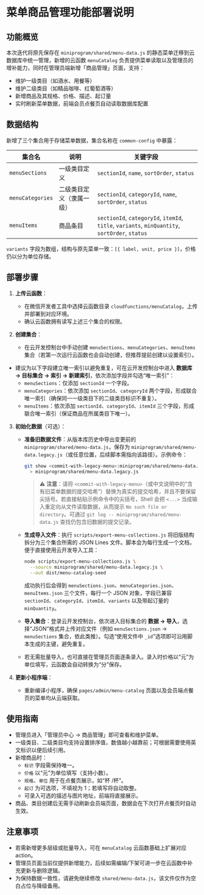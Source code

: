 # 菜单商品管理功能部署说明

## 功能概览

本次迭代将原先保存在 `miniprogram/shared/menu-data.js` 的静态菜单迁移到云数据库中统一管理，新增的云函数 `menuCatalog` 负责提供菜单读取以及管理员的增补能力，同时在管理员端新增「商品管理」页面，支持：

- 维护一级类目（如酒水、用餐等）
- 维护二级类目（如精品咖啡、红葡萄酒等）
- 新增商品及其规格、价格、描述、起订量
- 实时刷新菜单数据，前端会员点餐页自动读取数据库配置

## 数据结构

新增了三个集合用于存储菜单数据，集合名称在 `common-config` 中暴露：

| 集合名            | 说明                     | 关键字段 |
| ----------------- | ------------------------ | -------- |
| `menuSections`    | 一级类目定义             | `sectionId`, `name`, `sortOrder`, `status` |
| `menuCategories`  | 二级类目定义（隶属一级） | `sectionId`, `categoryId`, `name`, `sortOrder`, `status` |
| `menuItems`       | 商品条目                 | `sectionId`, `categoryId`, `itemId`, `title`, `variants`, `minQuantity`, `sortOrder`, `status` |

`variants` 字段为数组，结构与原先菜单一致：`[{ label, unit, price }]`，价格仍以分为单位存储。

## 部署步骤

1. **上传云函数**：
   - 在微信开发者工具中选择云函数目录 `cloudfunctions/menuCatalog`，上传并部署到对应环境。
   - 确认云函数拥有读写上述三个集合的权限。

2. **创建集合**：
   - 在云开发控制台中手动创建 `menuSections`、`menuCategories`、`menuItems` 集合（若第一次运行云函数也会自动创建，但推荐提前创建以设置索引）。
  - 建议为以下字段建立唯一索引以避免重复，可在云开发控制台中进入 **数据库 → 目标集合 → 索引 → 新建索引**，依次添加字段并勾选“唯一索引”：
    - `menuSections`：仅添加 `sectionId` 一个字段。
    - `menuCategories`：依次添加 `sectionId`、`categoryId` 两个字段，形成联合唯一索引（确保同一一级类目下的二级类目标识不重复）。
    - `menuItems`：依次添加 `sectionId`、`categoryId`、`itemId` 三个字段，形成联合唯一索引（保证商品在所属类目下唯一）。

3. **初始化数据**（可选）：
   - **准备旧数据文件**：从版本库历史中导出变更前的 `miniprogram/shared/menu-data.js`，保存为 `miniprogram/shared/menu-data.legacy.js`（或任意位置，后续脚本需指向该路径）。示例命令：

     ```bash
     git show <commit-with-legacy-menu>:miniprogram/shared/menu-data.js \
       > miniprogram/shared/menu-data.legacy.js
     ```

     > ⚠️ **注意**：请将 `<commit-with-legacy-menu>`（或中文说明中的“含有旧菜单数据的提交哈希”）替换为真实的提交哈希，并且不要保留尖括号。若直接粘贴示例命令中的尖括号，Shell 会把 `<...>` 当成输入重定向从文件读取数据，从而提示 `No such file or directory`。可通过 `git log -- miniprogram/shared/menu-data.js` 查找仍包含旧数据的提交记录。

   - **生成导入文件**：执行 `scripts/export-menu-collections.js` 将旧版结构拆分为三个集合所需的 JSON Lines 文件。脚本会为每行生成一个文档，便于直接使用云开发导入工具：

     ```bash
     node scripts/export-menu-collections.js \
       --source miniprogram/shared/menu-data.legacy.js \
       --out dist/menu-catalog-seed
     ```

     成功执行后会得到 `menuSections.json`、`menuCategories.json`、`menuItems.json` 三个文件，每行一个 JSON 对象，字段已兼容 `sectionId`、`categoryId`、`itemId`、`variants` 以及带起订量的 `minQuantity`。

   - **导入集合**：登录云开发控制台，依次进入目标集合的 **数据 → 导入**，选择“JSON”格式并上传对应文件（例如 `menuSections.json` → `menuSections` 集合，依此类推）。勾选“使用文件中 `_id`”选项即可沿用脚本生成的主键，避免重复。

   - 若无需批量导入，也可直接在管理员页面逐条录入。录入时价格以“元”为单位填写，云函数会自动转换为“分”保存。

4. **更新小程序端**：
   - 重新编译小程序，确保 `pages/admin/menu-catalog` 页面以及会员端点餐页的菜单均从云端获取。

## 使用指南

- 管理员进入「管理员中心 → 商品管理」即可查看和维护菜单。
- 一级类目、二级类目均支持设置排序值，数值越小越靠前；可根据需要使用英文标识以便后续引用。
- 新增商品时：
  - `标识` 字段需保持唯一。
  - `价格` 以“元”为单位填写（支持小数）。
  - `规格`、`单位` 用于在点餐页展示，如“杯 /杯”。
  - `起订` 为可选项，不填视为 1；若填写将自动取整。
  - 可录入可选的描述与图片地址，前端将直接展示。
- 商品、类目创建后无需手动刷新会员端页面，数据会在下次打开点餐页时自动生效。

## 注意事项

- 若需新增更多层级或批量导入，可在 `menuCatalog` 云函数基础上扩展对应 action。
- 管理员页面当前仅提供新增能力，后续如需编辑/下架可进一步在云函数中补充更新与删除逻辑。
- 为保持数据一致性，请避免继续修改 `shared/menu-data.js`，该文件仅作为空白占位与降级备用。

